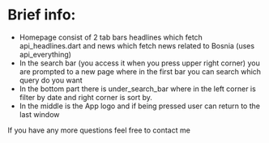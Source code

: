 # Brief info:

- Homepage consist of 2 tab bars headlines which fetch api_headlines.dart and news which fetch news related to Bosnia (uses api_everything)
- In the search bar (you access it when you press upper right corner) you are prompted to a new page where in the first bar you can search which query do you want
- In the bottom part there is under_search_bar where in the left corner is filter by date and right corner is sort by.
- In the middle is the App logo and if being pressed user can return to the last window

If you have any more questions feel free to contact me
